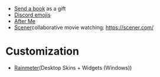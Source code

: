 - [Send a book](https://read.gift/) as a gift
- [Discord emojis](https://emoji.gg/)
- [After Me](https://afterme.tk/#/)
- [Scener]()collaborative movie watching: https://scener.com/


# Customization

- [Rainmeter](https://weareflik.com/)(Desktop Skins + Widgets (Windows))
